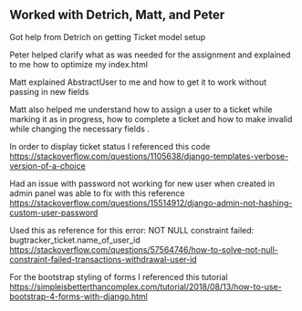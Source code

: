 ## Worked with Detrich, Matt, and Peter
Got help from Detrich on getting Ticket model setup

Peter helped clarify what as was needed for the assignment and explained to me how to optimize my index.html

Matt explained AbstractUser to me and how to get it to work without passing in new fields

Matt also helped me understand how to assign a user to a ticket while marking it as in progress, how to complete a ticket and how to make invalid
while changing the necessary fields .

In order to display ticket status I referenced this code 
https://stackoverflow.com/questions/1105638/django-templates-verbose-version-of-a-choice

Had an issue with password not working for new user when created in admin panel was able to fix with this reference 
https://stackoverflow.com/questions/15514912/django-admin-not-hashing-custom-user-password


Used this as reference for this error: NOT NULL constraint failed: bugtracker_ticket.name_of_user_id
https://stackoverflow.com/questions/57564746/how-to-solve-not-null-constraint-failed-transactions-withdrawal-user-id

For the bootstrap styling of forms I referenced this tutorial 
https://simpleisbetterthancomplex.com/tutorial/2018/08/13/how-to-use-bootstrap-4-forms-with-django.html